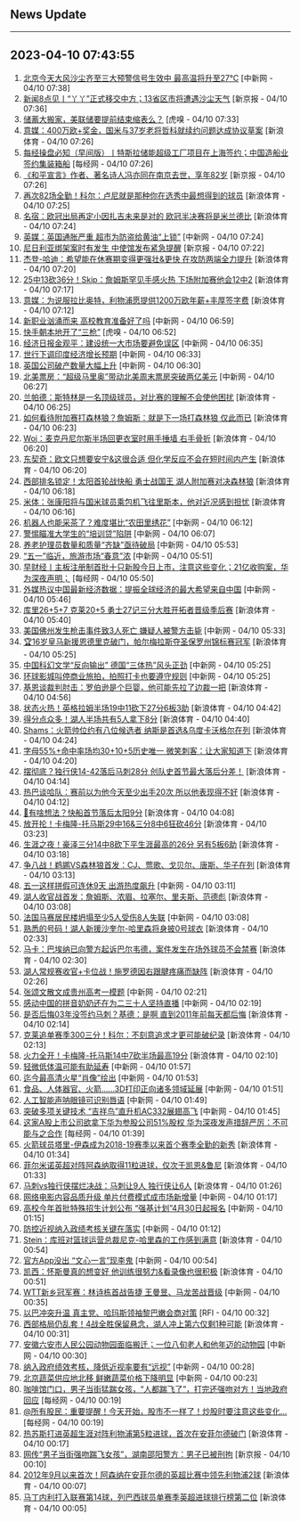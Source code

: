 ## News Update
---
2023-04-10 07:43:55
---
1. <a target="_blank" href="http://www.chinanews.com//sh/2023/04-10/9986936.shtml">北京今天大风沙尘齐至三大预警信号生效中 最高温将升至27℃</a> [中新网 - 04/10 07:38]
2. <a target="_blank" href="https://www.bjnews.com.cn/detail-168108162114760.html">新闻8点见丨“丫丫”正式移交中方；13省区市将遭遇沙尘天气</a> [新京报 - 04/10 07:36]
3. <a target="_blank" href="https://www.huxiu.com/article/1116157.html">储蓄大搬家，美联储要提前结束缩表么？</a> [虎嗅 - 04/10 07:33]
4. <a target="_blank" href="https://k.sina.cn/article_2018499075_784fda0302001mpkt.html?from=sports&subch=osport">意媒：400万欧+奖金，国米与37岁老将哲科就续约问题达成协议草案</a> [新浪体育 - 04/10 07:26]
5. <a target="_blank" href="https://www.nbd.com.cn/articles/2023-04-10/2751303.html">每经操盘必知（早间版）丨特斯拉储能超级工厂项目在上海签约；中国造船业签约集装箱船</a> [每经网 - 04/10 07:26]
6. <a target="_blank" href="https://www.bjnews.com.cn/detail-168108256714768.html">《和平宣言》作者、著名诗人冯亦同在南京去世，享年82岁</a> [新京报 - 04/10 07:26]
7. <a target="_blank" href="https://k.sina.cn/article_2018499075_784fda0302001mpkq.html?from=sports&subch=osport">再次82场全勤！科尔：卢尼就是那种你在选秀中最想得到的球员</a> [新浪体育 - 04/10 07:25]
8. <a target="_blank" href="https://k.sina.cn/article_2018499075_784fda0302001mpks.html?from=sports&subch=osport">名宿：欧冠出局再定小因扎吉未来是对的 欧冠半决赛将是米兰德比</a> [新浪体育 - 04/10 07:24]
9. <a target="_blank" href="http://www.chinanews.com//gj/shipin/cns-d/2023/04-10/news956158.shtml">英媒：英国通胀严重 超市为防盗给黄油“上锁”</a> [中新网 - 04/10 07:24]
10. <a target="_blank" href="https://www.bjnews.com.cn/detail-168108230514767.html">尼日利亚绑架案时有发生 中使馆发布紧急提醒</a> [新京报 - 04/10 07:22]
11. <a target="_blank" href="https://k.sina.cn/article_2018499075_784fda0302001mpkn.html?from=sports&subch=osport">杰登-哈迪：希望能在休赛期变得更强壮&更快 在攻防两端全力提升</a> [新浪体育 - 04/10 07:20]
12. <a target="_blank" href="https://k.sina.cn/article_2018499075_784fda0302001mpkp.html?from=sports&subch=osport">25中13砍36分！Skip：詹姆斯罕见手感火热 下场附加赛他会12中2</a> [新浪体育 - 04/10 07:17]
13. <a target="_blank" href="https://k.sina.cn/article_2018499075_784fda0302001mpki.html?from=sports&subch=osport">意媒：为说服拉比奥特，利物浦愿提供1200万欧年薪+丰厚签字费</a> [新浪体育 - 04/10 07:12]
14. <a target="_blank" href="http://www.chinanews.com//sh/2023/04-10/9986929.shtml">新职业汹涌而来 高校教育准备好了吗</a> [中新网 - 04/10 06:59]
15. <a target="_blank" href="https://www.huxiu.com/article/1041604.html">快手朝本地开了“三枪”</a> [虎嗅 - 04/10 06:52]
16. <a target="_blank" href="http://www.chinanews.com//cj/2023/04-10/9986928.shtml">经济日报金观平：建设统一大市场要避免误区</a> [中新网 - 04/10 06:35]
17. <a target="_blank" href="http://www.chinanews.com//cj/2023/04-10/9986927.shtml">世行下调印度经济增长预期</a> [中新网 - 04/10 06:33]
18. <a target="_blank" href="http://www.chinanews.com//cj/2023/04-10/9986926.shtml">英国公司破产数量大幅上升</a> [中新网 - 04/10 06:30]
19. <a target="_blank" href="http://www.chinanews.com//cul/2023/04-10/9986925.shtml">北美票房：“超级马里奥”带动北美周末票房突破两亿美元</a> [中新网 - 04/10 06:27]
20. <a target="_blank" href="https://k.sina.cn/article_2018499075_784fda0302001mpiy.html?from=sports&subch=osport">兰帕德：斯特林是一名顶级球员，对比赛的理解不会使他困扰</a> [新浪体育 - 04/10 06:25]
21. <a target="_blank" href="https://k.sina.cn/article_2018499075_784fda0302001mpiu.html?from=sports&subch=osport">如何看待附加赛打森林狼？詹姆斯：就是下一场打森林狼 仅此而已</a> [新浪体育 - 04/10 06:23]
22. <a target="_blank" href="https://k.sina.cn/article_2018499075_784fda0302001mpim.html?from=sports&subch=osport">Woj：麦克丹尼尔斯半场回更衣室时用手捶墙 右手骨折</a> [新浪体育 - 04/10 06:20]
23. <a target="_blank" href="https://k.sina.cn/article_2018499075_784fda0302001mpin.html?from=sports&subch=osport">东契奇：欧文只想要安宁&这很合适 但化学反应不会在短时间内产生</a> [新浪体育 - 04/10 06:20]
24. <a target="_blank" href="https://k.sina.cn/article_7354218509_1b658780d0010150nw.html?from=sports&subch=nba">西部排名锁定！太阳首轮战快船 勇士战国王 湖人附加赛对决森林狼</a> [新浪体育 - 04/10 06:18]
25. <a target="_blank" href="https://k.sina.cn/article_2018499075_784fda0302001mpil.html?from=sports&subch=osport">米体：张康阳将与国米球员乘包机飞往里斯本，他对近况感到担忧</a> [新浪体育 - 04/10 06:16]
26. <a target="_blank" href="http://www.chinanews.com//cj/2023/04-10/9986924.shtml">机器人也能采茶了？难度堪比“农田里绣花”</a> [中新网 - 04/10 06:12]
27. <a target="_blank" href="http://www.chinanews.com//sh/2023/04-10/9986923.shtml">警惕瞄准大学生的“培训贷”陷阱</a> [中新网 - 04/10 06:07]
28. <a target="_blank" href="http://www.chinanews.com//sh/2023/04-10/9986922.shtml">养老护理员数量和质量“齐缺”亟待破局</a> [中新网 - 04/10 05:53]
29. <a target="_blank" href="http://www.chinanews.com//cj/2023/04-10/9986921.shtml">“五一”临近，旅游市场“春意”浓</a> [中新网 - 04/10 05:51]
30. <a target="_blank" href="https://www.nbd.com.cn/articles/2023-04-09/2751007.html">早财经丨主板注册制首批十只新股今日上市，注意这些变化；21亿收购案，华为深夜声明；</a> [每经网 - 04/10 05:50]
31. <a target="_blank" href="http://www.chinanews.com//cj/2023/04-10/9986919.shtml">外媒热议中国最新经济数据：提振全球经济的最大希望来自中国</a> [中新网 - 04/10 05:46]
32. <a target="_blank" href="https://k.sina.cn/article_2018499075_784fda0302001mph2.html?from=sports&subch=osport">库里26+5+7 克莱20+5 勇士27记三分大胜开拓者晋级季后赛</a> [新浪体育 - 04/10 05:40]
33. <a target="_blank" href="http://www.chinanews.com//gj/2023/04-10/9986918.shtml">美国佛州发生枪击事件致3人死亡 嫌疑人被警方击毙</a> [中新网 - 04/10 05:33]
34. <a target="_blank" href="https://k.sina.cn/article_2018499075_784fda0302001mpgu.html?from=sports&subch=osport">🏆16岁皇马新援恩德里克破门，帕尔梅拉斯夺圣保罗州锦标赛冠军</a> [新浪体育 - 04/10 05:25]
35. <a target="_blank" href="http://www.chinanews.com//cul/2023/04-10/9986916.shtml">中国科幻文学“反向输出” 德国“三体热”风头正劲</a> [中新网 - 04/10 05:25]
36. <a target="_blank" href="http://www.chinanews.com//cj/2023/04-10/9986917.shtml">环球影城叫停商业旅拍，拍照打卡也要遵守规则</a> [中新网 - 04/10 05:25]
37. <a target="_blank" href="https://k.sina.cn/article_2018499075_784fda0302001mpg8.html?from=sports&subch=osport">基恩谈裁判肘击：罗伯逊是个巨婴，他可能先拉了边裁一把</a> [新浪体育 - 04/10 04:56]
38. <a target="_blank" href="https://k.sina.cn/article_2018499075_784fda0302001mpfz.html?from=sports&subch=osport">状态火热！英格拉姆半场19中11砍下27分6板3助</a> [新浪体育 - 04/10 04:42]
39. <a target="_blank" href="https://k.sina.cn/article_2018499075_784fda0302001mpfx.html?from=sports&subch=osport">得分点众多！湖人半场共有5人拿下8分</a> [新浪体育 - 04/10 04:40]
40. <a target="_blank" href="https://k.sina.cn/article_2018499075_784fda0302001mpfm.html?from=sports&subch=osport">Shams：火箭帅位约有八位候选者 纳斯是首选&乌度卡沃格尔在列</a> [新浪体育 - 04/10 04:24]
41. <a target="_blank" href="https://k.sina.cn/article_2018499075_784fda0302001mpfr.html?from=sports&subch=osport">字母55%+命中率场均30+10+5历史唯一 微笑刺客：让大家知道下</a> [新浪体育 - 04/10 04:20]
42. <a target="_blank" href="https://k.sina.cn/article_2018499075_784fda0302001mpff.html?from=sports&subch=osport">摆彻底？独行侠14-42落后马刺28分 创队史首节最大落后分差！</a> [新浪体育 - 04/10 04:14]
43. <a target="_blank" href="https://k.sina.cn/article_2018499075_784fda0302001mpfi.html?from=sports&subch=osport">热巴谈哈队：赛前以为他今天至少出手20次 所以他表现得不好</a> [新浪体育 - 04/10 04:12]
44. <a target="_blank" href="https://k.sina.cn/article_2018499075_784fda0302001mpfc.html?from=sports&subch=osport">👀有啥想法？快船首节落后太阳9分</a> [新浪体育 - 04/10 04:08]
45. <a target="_blank" href="https://k.sina.cn/article_2018499075_784fda0302001mpdp.html?from=sports&subch=osport">放开抡！卡梅隆-托马斯29中16&三分8中6狂砍46分</a> [新浪体育 - 04/10 03:23]
46. <a target="_blank" href="https://k.sina.cn/article_2018499075_784fda0302001mpdw.html?from=sports&subch=osport">生涯之夜！豪泽三分14中8砍下平生涯最高的26分 另有5板6助</a> [新浪体育 - 04/10 03:18]
47. <a target="_blank" href="https://k.sina.cn/article_2018499075_784fda0302001mpdf.html?from=sports&subch=osport">争八战！鹈鹕VS森林狼首发：CJ、莺歌、戈贝尔、唐斯、华子在列</a> [新浪体育 - 04/10 03:13]
48. <a target="_blank" href="http://www.chinanews.com//sh/2023/04-10/9986914.shtml">五一这样拼假可连休9天 出游热度飙升</a> [中新网 - 04/10 03:11]
49. <a target="_blank" href="https://k.sina.cn/article_2018499075_784fda0302001mpdc.html?from=sports&subch=osport">湖人收官战首发：詹姆斯、浓眉、拉塞尔、里夫斯、范德彪</a> [新浪体育 - 04/10 03:08]
50. <a target="_blank" href="http://www.chinanews.com//gj/2023/04-10/9986913.shtml">法国马赛居民楼坍塌至少5人受伤8人失联</a> [中新网 - 04/10 03:08]
51. <a target="_blank" href="https://k.sina.cn/article_2018499075_784fda0302001mpct.html?from=sports&subch=osport">熟悉的号码！湖人新援沙奎尔-哈里森将身披0号球衣</a> [新浪体育 - 04/10 02:33]
52. <a target="_blank" href="https://k.sina.cn/article_2018499075_784fda0302001mpcq.html?from=sports&subch=osport">马卡：巴埃纳已向警方起诉巴尔韦德，案件发生在场外球员不会禁赛</a> [新浪体育 - 04/10 02:30]
53. <a target="_blank" href="https://k.sina.cn/article_2018499075_784fda0302001mpcu.html?from=sports&subch=osport">湖人常规赛收官+卡位战！施罗德因右跟腱疼痛而缺阵</a> [新浪体育 - 04/10 02:26]
54. <a target="_blank" href="http://www.chinanews.com//cul/2023/04-10/9986912.shtml">张颂文散文成贵州高考一模题</a> [中新网 - 04/10 02:21]
55. <a target="_blank" href="http://www.chinanews.com//sh/2023/04-10/9986911.shtml">感动中国的拼音奶奶还在为二三十人坚持直播</a> [中新网 - 04/10 02:19]
56. <a target="_blank" href="https://k.sina.cn/article_2018499075_784fda0302001mpcd.html?from=sports&subch=osport">是否后悔03年没签约马刺？基德：是啊 直到2011年前每天都后悔</a> [新浪体育 - 04/10 02:14]
57. <a target="_blank" href="https://k.sina.cn/article_2018499075_784fda0302001mpcc.html?from=sports&subch=osport">克莱追单赛季300三分！科尔：不刻意追求才更可能破纪录</a> [新浪体育 - 04/10 02:13]
58. <a target="_blank" href="https://k.sina.cn/article_2018499075_784fda0302001mpcg.html?from=sports&subch=osport">火力全开！卡梅隆-托马斯14中7砍半场最高19分</a> [新浪体育 - 04/10 02:10]
59. <a target="_blank" href="http://www.chinanews.com//life/2023/04-10/9986909.shtml">轻微低体温可能有助延寿</a> [中新网 - 04/10 01:57]
60. <a target="_blank" href="http://www.chinanews.com//gn/2023/04-10/9986908.shtml">迄今最高清火星“肖像”绘出</a> [中新网 - 04/10 01:53]
61. <a target="_blank" href="http://www.chinanews.com//cj/2023/04-10/9986907.shtml">食品、人体器官、火箭……3D打印正向诸多领域延展</a> [中新网 - 04/10 01:51]
62. <a target="_blank" href="http://www.chinanews.com//cj/2023/04-10/9986906.shtml">人工智能声呐眼镜可识别唇语</a> [中新网 - 04/10 01:49]
63. <a target="_blank" href="http://www.chinanews.com//gn/2023/04-10/9986904.shtml">突破多项关键技术 “吉祥鸟”直升机AC332展翅高飞</a> [中新网 - 04/10 01:45]
64. <a target="_blank" href="https://www.nbd.com.cn/articles/2023-04-10/2751235.html">这家A股上市公司欲拿下华为参股公司51%股权 华为深夜发声措辞严厉：不可能与之合作</a> [每经网 - 04/10 01:39]
65. <a target="_blank" href="https://k.sina.cn/article_2018499075_784fda0302001mpb7.html?from=sports&subch=osport">火箭球员塔里-伊森成为2018-19赛季以来首个赛季全勤的新秀</a> [新浪体育 - 04/10 01:34]
66. <a target="_blank" href="https://k.sina.cn/article_2018499075_784fda0302001mpb4.html?from=sports&subch=osport">菲尔米诺英超对阵阿森纳取得11粒进球，仅次于凯恩&鲁尼</a> [新浪体育 - 04/10 01:33]
67. <a target="_blank" href="https://k.sina.cn/article_2018499075_784fda0302001mpb6.html?from=sports&subch=osport">马刺vs独行侠摆烂决战：马刺让9人 独行侠让6人</a> [新浪体育 - 04/10 01:26]
68. <a target="_blank" href="http://www.chinanews.com//cul/2023/04-10/9986902.shtml">网络电影内容品质升级 单片付费模式成市场新增量</a> [中新网 - 04/10 01:17]
69. <a target="_blank" href="http://www.chinanews.com//sh/2023/04-10/9986901.shtml">高校今年首批特殊招生计划公布 “强基计划”4月30日起报名</a> [中新网 - 04/10 01:15]
70. <a target="_blank" href="http://www.chinanews.com//sh/2023/04-10/9986900.shtml">防控近视纳入政绩考核关键在落实</a> [中新网 - 04/10 01:12]
71. <a target="_blank" href="https://k.sina.cn/article_2018499075_784fda0302001mpad.html?from=sports&subch=osport">Stein：库班对篮球运营总裁尼克-哈里森的工作感到满意</a> [新浪体育 - 04/10 00:54]
72. <a target="_blank" href="http://www.chinanews.com//cj/2023/04-10/9986899.shtml">官方App没出 “文心一言”现李鬼</a> [中新网 - 04/10 00:54]
73. <a target="_blank" href="https://k.sina.cn/article_2018499075_784fda0302001mpaa.html?from=sports&subch=osport">凯西：怀斯曼真的想变好 他训练很努力&看录像也很积极</a> [新浪体育 - 04/10 00:51]
74. <a target="_blank" href="http://www.chinanews.com//ty/2023/04-10/9986897.shtml">WTT新乡冠军赛：林诗栋首战告捷 王曼昱、马龙苦战晋级</a> [中新网 - 04/10 00:35]
75. <a target="_blank" href="https://www.rfi.fr/cn/%E5%9B%BD%E9%99%85%E6%8A%A5%E9%81%93/20230409-%E4%B9%94%E6%B2%BB%E4%BA%9A%E5%8F%8D%E6%94%BF%E5%BA%9C%E7%A4%BA%E5%A8%81-%E6%95%B0%E5%8D%83%E7%BE%A4%E4%BC%97%E9%A6%96%E9%83%BD%E9%9B%86%E4%BC%9A">以巴冲突升温 真主党、哈玛斯领袖黎巴嫩会商对策</a> [RFI - 04/10 00:32]
76. <a target="_blank" href="https://k.sina.cn/article_5887996859_15ef3b3bb0010110nj.html?from=sports&subch=nba">西部格局仍乱套！4战全胜保留悬念，湖人冲上第六仅剩1种可能</a> [新浪体育 - 04/10 00:31]
77. <a target="_blank" href="http://www.chinanews.com//sh/2023/04-10/9986896.shtml">安徽六安市人民公园动物园面临搬迁；一位八旬老人和他年迈的动物园</a> [中新网 - 04/10 00:30]
78. <a target="_blank" href="http://www.chinanews.com//sh/2023/04-10/9986895.shtml">纳入政府绩效考核，降低近视率要有“远视”</a> [中新网 - 04/10 00:28]
79. <a target="_blank" href="http://www.chinanews.com//cj/2023/04-10/9986894.shtml">北京蔬菜供应地北移 鲜嫩蔬菜价格下降明显</a> [中新网 - 04/10 00:23]
80. <a target="_blank" href="https://www.nbd.com.cn/articles/2023-04-10/2751232.html">咖啡馆门口，男子当街猛踹女孩，“人都踹飞了”，打完还强吻对方！当地政府回应</a> [每经网 - 04/10 00:19]
81. <a target="_blank" href="https://www.nbd.com.cn/articles/2023-04-10/2751231.html">@所有股民：重要提醒！今天开始，股市不一样了！炒股时要注意这些变化…</a> [每经网 - 04/10 00:19]
82. <a target="_blank" href="https://k.sina.cn/article_2018499075_784fda0302001mp9h.html?from=sports&subch=osport">热苏斯打进英超生涯对阵利物浦第5粒进球，首次在安菲尔德破门</a> [新浪体育 - 04/10 00:17]
83. <a target="_blank" href="https://www.bjnews.com.cn/detail-168105653514753.html">网传“男子当街强吻踹飞女孩”，湖南邵阳警方：男子已被刑拘</a> [新京报 - 04/10 00:10]
84. <a target="_blank" href="https://k.sina.cn/article_2018499075_784fda0302001mp99.html?from=sports&subch=osport">2012年9月以来首次！阿森纳在安菲尔德的英超比赛中领先利物浦2球</a> [新浪体育 - 04/10 00:07]
85. <a target="_blank" href="https://k.sina.cn/article_2018499075_784fda0302001mp95.html?from=sports&subch=osport">马丁内利打入联赛第14球，列巴西球员单赛季英超进球排行榜第二位</a> [新浪体育 - 04/10 00:05]

